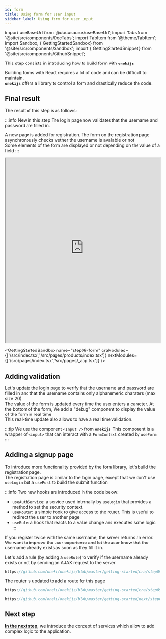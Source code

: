```yaml
---
id: form
title: Using form for user input
sidebar_label: Using form for user input
---
```


import useBaseUrl from '@docusaurus/useBaseUrl';
import Tabs from '@site/src/components/DocTabs';
import TabItem from '@theme/TabItem';
import Sandbox, { GettingStartedSandbox} from '@site/src/components/Sandbox';
import { GettingStartedSnippet } from '@site/src/components/GithubSnippet';

This step consists in introducing how to build form with **`onekijs`**

Building forms with React requires a lot of code and can be difficult to maintain.<br/>
**`onekijs`** offers a library to control a form and drastically reduce the code.

## Final result

The result of this step is as follows:

:::info New in this step
The login page now validates that the username and password are filled in.

A new page is added for registration. The form on the registration page asynchronously checks wether the username is available or not<br/>
Some elements of the form are displayed or not depending on the value of a field
:::

<iframe src="https://oneki-gs-vite-step10.surge.sh/" height="600" width="100%" style={{border:"10px solid #EEE"}}></iframe>


<GettingStartedSandbox 
  name="step09-form"
  craModules={['/src/index.tsx','/src/pages/products/index.tsx']} 
  nextModules={['/src/pages/index.tsx','/src/pages/_app.tsx']} 
/>

## Adding validation
Let's update the login page to verify that the username and password are filled in and that the username contains only alphanumeric charaters (max size 20)<br/>
The value of the form is updated every time the user enters a caracter. At the bottom of the form, We add a "debug" component to display the value of the form in real time<br/>
This real-time update also allows to have a real time validation.

:::tip
We use the component `<Input />` from **`onekijs`**. This component is a wrapper of `<input>` that can interact with a `FormContext` created by `useForm`
:::

<GettingStartedSnippet path="/step09-form/src/pages/login.tsx" />


## Adding a signup page
To introduce more functionality provided by the form library, let's build the registration page.<br/>
The registration page is similar to the login page, except that we don't use `useLogin` but a `usePost` to build the submit function

:::info
Two new hooks are introduced in the code below:
- `useAuthService`: a service used internally by `useLogin` that provides a method to set the security context.
- `useRouter`: a simple hook to give access to the router. This is useful to redirect the user to another page
- `useRule`:  a hook that reacts to a value change and executes some logic
:::

If you register twice with the same username, the server returns an error.<br/>
We want to improve the user experience and let the user know that the username already exists as soon as they fill it in.

Let's add a rule (by adding a `useRule`) to verify if the username already exists or not by sending an AJAX request to the server

<Tabs>
  <TabItem value="cra">

```jsx reference
https://github.com/oneki/onekijs/blob/master/getting-started/cra/step09-form/src/pages/signup.tsx
```

The router is updated to add a route for this page

```jsx reference
https://github.com/oneki/onekijs/blob/master/getting-started/cra/step09-form/src/pages/_router.tsx
```
  </TabItem>
  <TabItem value="next">

```jsx reference
https://github.com/oneki/onekijs/blob/master/getting-started/next/step09-form/src/pages/signup.tsx
```
  </TabItem>

</Tabs>

## Next step
**[In the next step](service)**, we introduce the concept of services which allow to add complex logic to the application.